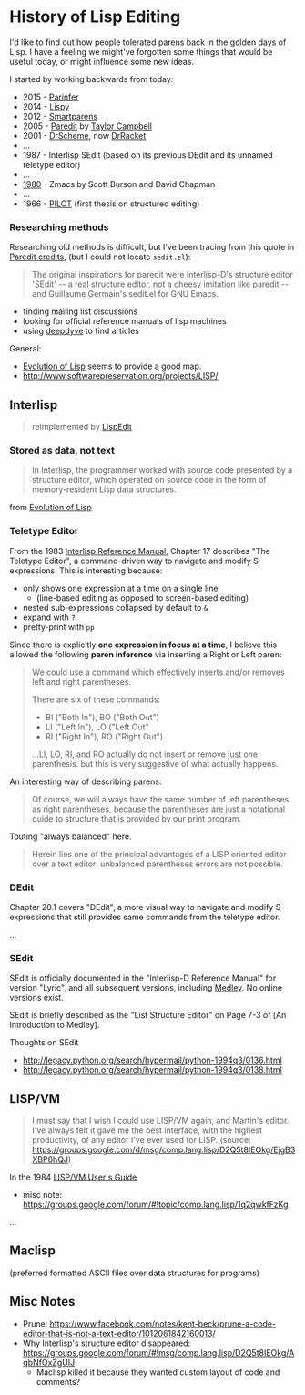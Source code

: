 # History of Lisp Editing

I'd like to find out how people tolerated parens back in the golden days of
Lisp. I have a feeling we might've forgotten some things that would be useful
today, or might influence some new ideas.

I started by working backwards from today:

- 2015 - [Parinfer]
- 2014 - [Lispy]
- 2012 - [Smartparens]
- 2005 - [Paredit] by [Taylor Campbell]
- 2001 - [DrScheme], now [DrRacket]
- ...
- 1987 - Interlisp SEdit (based on its previous DEdit and its unnamed teletype editor)
- ...
- [1980](https://news.ycombinator.com/item?id=10548242) - Zmacs by Scott Burson and David Chapman
- ...
- 1966 - [PILOT] (first thesis on structured editing)

### Researching methods

Researching old methods is difficult, but I've been tracing from this quote in
[Paredit credits], (but I could not locate `sedit.el`):

> The original inspirations for paredit were Interlisp-D's structure
> editor 'SEdit' -- a real structure editor, not a cheesy imitation like
> paredit -- and Guillaume Germain's sedit.el for GNU Emacs.

- finding mailing list discussions
- looking for official reference manuals of lisp machines
- using [deepdyve] to find articles

General:
  - [Evolution of Lisp] seems to provide a good map.
  - http://www.softwarepreservation.org/projects/LISP/

## Interlisp

> reimplemented by [LispEdit]

### Stored as data, not text

> In Interlisp, the programmer worked with source code presented by a structure
> editor, which operated on source code in the form of memory-resident Lisp data
> structures.

from [Evolution of Lisp]

### Teletype Editor

From the 1983 [Interlisp Reference Manual],
Chapter 17 describes "The Teletype Editor", a command-driven way to navigate and
modify S-expressions.  This is interesting because:

- only shows one expression at a time on a single line
  - (line-based editing as opposed to screen-based editing)
- nested sub-expressions collapsed by default to `&`
- expand with `?`
- pretty-print with `pp`

Since there is explicitly __one expression in focus at a time__, I believe this
allowed the following __paren inference__ via inserting a Right or Left paren:

> We could use a command which effectively inserts and/or removes left and right
> parentheses.
>
> There are six of these commands:
> - BI ("Both In"), BO ("Both Out")
> - LI ("Left In"), LO ("Left Out"
> - RI ("Right In"), RO ("Right Out")
>
> ...LI, LO, RI, and RO actually do not insert or remove just one parenthesis.
> but this is very suggestive of what actually happens.

An interesting way of describing parens:

> Of course, we will always have the same number of left parentheses as right
> parentheses, because the parentheses are just a notational guide to structure
> that is provided by our print program.

Touting "always balanced" here.

> Herein lies one of the principal advantages of a LISP oriented editor over a
> text editor: unbalanced parentheses errors are not possible.

### DEdit

Chapter 20.1 covers "DEdit", a more visual way to navigate and modify S-expressions
that still provides same commands from the teletype editor.

...

### SEdit

SEdit is officially documented in the "Interlisp-D Reference Manual" for version
"Lyric", and all subsequent versions, including [Medley].  No online versions exist.

SEdit is briefly described as the "List Structure Editor" on Page 7-3 of [An
Introduction to Medley].



Thoughts on SEdit
  - http://legacy.python.org/search/hypermail/python-1994q3/0136.html
  - http://legacy.python.org/search/hypermail/python-1994q3/0138.html

## LISP/VM

> I must say that I wish I could use LISP/VM again, and Martin's editor. I've
> always felt it gave me the best interface, with the highest productivity, of any
> editor I've ever used for LISP.
> (source: https://groups.google.com/d/msg/comp.lang.lisp/D2Q5t8IEOkg/EjgB3XBP8hQJ)

In the 1984 [LISP/VM User's Guide]

- misc note: https://groups.google.com/forum/#!topic/comp.lang.lisp/1q2qwkfFzKg

...




## Maclisp

(preferred formatted ASCII files over data structures for programs)

## Misc Notes

- Prune: https://www.facebook.com/notes/kent-beck/prune-a-code-editor-that-is-not-a-text-editor/1012061842160013/
- Why Interlisp's structure editor disappeared: https://groups.google.com/forum/#!msg/comp.lang.lisp/D2Q5t8IEOkg/AqbNfOxZgUIJ
  - Maclisp killed it because they wanted custom layout of code and comments?

[Parinfer]:http://shaunlebron.github.io/parinfer/
[Lispy]:https://github.com/abo-abo/lispy
[Smartparens]:https://github.com/Fuco1/smartparens
[Paredit]:https://www.emacswiki.org/emacs/ParEdit
[Paredit credits]:http://mumble.net/~campbell/emacs/paredit.credits
[DrScheme]:http://www.ccs.neu.edu/racket/pubs/jfp01-fcffksf.pdf
[DrRacket]:https://docs.racket-lang.org/drracket/editor.html
[Taylor Campbell]:http://mumble.net/~campbell/
[PILOT]:https://dspace.mit.edu/bitstream/handle/1721.1/6905/AITR-221.pdf

[LispEdit]:https://github.com/blakemcbride/LispEdit/blob/master/EDIT.txt
[deepdyve]:https://www.deepdyve.com
[Evolution of Lisp]:https://www.csee.umbc.edu//courses/331/resources/papers/Evolution-of-Lisp.pdf
[Interlisp Reference Manual]:http://www.softwarepreservation.org/projects/LISP/interlisp-d/3100186-Interlisp_Oct83.pdf
[History of Interlisp discussion]:https://groups.google.com/forum/#!topic/comp.sys.xerox/FKG8f1cnWvI

[An Introduction to to Medley]:https://archive.org/details/bitsavers_xeroxinter0AnIntroductiontoMedleyRelease2.0Feb92_9578080
[Medley]:http://top2bottom.net/medley.html

[LISP/VM User's Guide]:http://www.softwarepreservation.org/projects/LISP/ibm/SH20-6477_LispVMUG_Jul84.pdf
